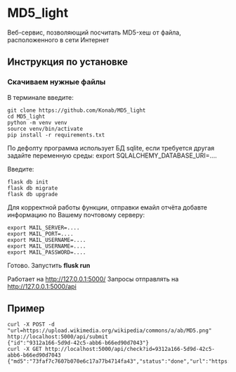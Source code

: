 # MD5_light
Веб-сервис, позволяющий посчитать MD5-хеш от файла, расположенного в сети Интернет

## Инструкция по установке

### Скачиваем нужные файлы
В терминале введите:
```
git clone https://github.com/Konab/MD5_light
cd MD5_light
python -m venv venv
source venv/bin/activate
pip install -r requirements.txt
```

По дефолту программа использует БД sqlite, если требуется другая задайте переменную среды:
export SQLALCHEMY_DATABASE_URI=....

Введите:
```
flask db init
flask db migrate
flask db upgrade
```

Для корректной работы функции, отправки емайл отчёта добавте информацию по Вашему почтовому серверу:
```
export MAIL_SERVER=....
export MAIL_PORT=....
export MAIL_USERNAME=....
export MAIL_USERNAME=....
export MAIL_PASSWORD=....
```
Готово.
Запустить **flusk run**

Работает на http://127.0.0.1:5000/
Запросы отправлять на http://127.0.0.1:5000/api

## Пример
```
curl -X POST -d "url=https://upload.wikimedia.org/wikipedia/commons/a/ab/MD5.png" http://localhost:5000/api/submit
{"id":"9312a166-5d9d-42c5-abb6-b66ed90d7043"}
curl -X GET http://localhost:5000/api/check?id=9312a166-5d9d-42c5-abb6-b66ed90d7043
{"md5":"73faf7c7607b070e6c17a77b4714fa43","status":"done","url":"https://upload.wikimedia.org/wikipedia/commons/a/ab/MD5.png"}
```
